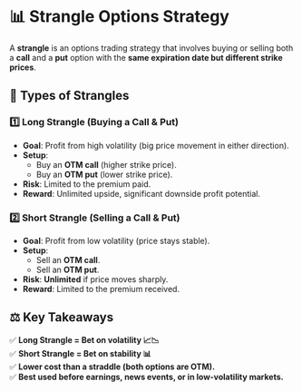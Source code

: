 # 📊 Strangle Options Strategy
A **strangle** is an options trading strategy that involves buying or selling both a **call** and a **put** option with the **same expiration date but different strike prices**.

## 🏹 Types of Strangles
### **1️⃣ Long Strangle (Buying a Call & Put)**
- **Goal**: Profit from high volatility (big price movement in either direction).
- **Setup**:
  - Buy an **OTM call** (higher strike price).
  - Buy an **OTM put** (lower strike price).
- **Risk**: Limited to the premium paid.
- **Reward**: Unlimited upside, significant downside profit potential.

### **2️⃣ Short Strangle (Selling a Call & Put)**
- **Goal**: Profit from low volatility (price stays stable).
- **Setup**:
  - Sell an **OTM call**.
  - Sell an **OTM put**.
- **Risk**: **Unlimited** if price moves sharply.
- **Reward**: Limited to the premium received.

## ⚖️ Key Takeaways
✅ **Long Strangle = Bet on volatility 📈📉**  
✅ **Short Strangle = Bet on stability 📊**  
✅ **Lower cost than a straddle (both options are OTM).**  
✅ **Best used before earnings, news events, or in low-volatility markets.**
